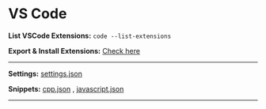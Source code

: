 # VS Code

**List VSCode Extensions:** `code --list-extensions`

**Export & Install Extensions:** [Check here](https://stackoverflow.com/questions/35773299/how-can-you-export-the-visual-studio-code-extension-list)

---

**Settings:** [settings.json](./settings.json)

**Snippets:** [cpp.json](cpp.json) , [javascript.json](./javascript.json)

---

